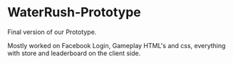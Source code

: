 WaterRush-Prototype
===================
Final version of our Prototype.

Mostly worked on Facebook Login, Gameplay HTML's and css, everything with store and leaderboard on the client side. 
